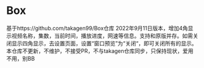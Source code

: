 # Box
基于https://github.com/takagen99/Box仓库 2022年9月11日版本，增加4角显示视频名称，集数，当前时间，播放进度，网速等信息。支持和原版并存。如需关闭显示四角显示，去设置页面，设置“窗口预览”为“关闭“，即可关闭所有的显示。
本仓库不更新，不维护，不接受PR，不与takagen仓库同步，只保持现状，爱用不用，别BB
